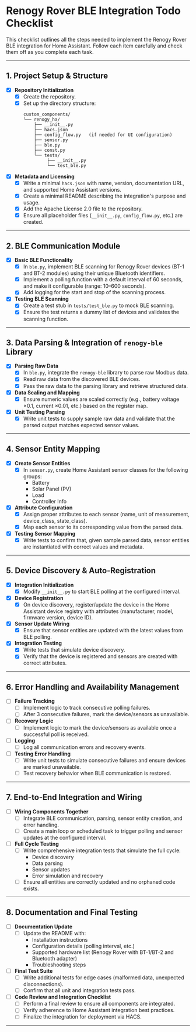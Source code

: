 # Renogy Rover BLE Integration Todo Checklist

This checklist outlines all the steps needed to implement the Renogy Rover BLE integration for Home Assistant. Follow each item carefully and check them off as you complete each task.

---

## 1. Project Setup & Structure
- [x] **Repository Initialization**
  - [x] Create the repository.
  - [x] Set up the directory structure:
    ```
    custom_components/
    └── renogy_ha/
        ├── __init__.py
        ├── hacs.json
        ├── config_flow.py   (if needed for UI configuration)
        ├── sensor.py
        ├── ble.py
        ├── const.py
        └── tests/
             ├── __init__.py
             └── test_ble.py
    ```
- [x] **Metadata and Licensing**
  - [x] Write a minimal `hacs.json` with name, version, documentation URL, and supported Home Assistant versions.
  - [x] Create a minimal README describing the integration's purpose and usage.
  - [x] Add the Apache License 2.0 file to the repository.
  - [X] Ensure all placeholder files (`__init__.py`, `config_flow.py`, etc.) are created.

---

## 2. BLE Communication Module
- [x] **Basic BLE Functionality**
  - [x] In `ble.py`, implement BLE scanning for Renogy Rover devices (BT-1 and BT-2 modules) using their unique Bluetooth identifiers.
  - [x] Implement a polling function with a default interval of 60 seconds, and make it configurable (range: 10–600 seconds).
  - [x] Add logging for the start and stop of the scanning process.
- [x] **Testing BLE Scanning**
  - [x] Create a test stub in `tests/test_ble.py` to mock BLE scanning.
  - [x] Ensure the test returns a dummy list of devices and validates the scanning function.

---

## 3. Data Parsing & Integration of `renogy-ble` Library
- [x] **Parsing Raw Data**
  - [x] In `ble.py`, integrate the `renogy-ble` library to parse raw Modbus data.
  - [x] Read raw data from the discovered BLE devices.
  - [x] Pass the raw data to the parsing library and retrieve structured data.
- [x] **Data Scaling and Mapping**
  - [x] Ensure numeric values are scaled correctly (e.g., battery voltage ×0.1, current ×0.01, etc.) based on the register map.
- [x] **Unit Testing Parsing**
  - [x] Write unit tests to supply sample raw data and validate that the parsed output matches expected sensor values.

---

## 4. Sensor Entity Mapping
- [x] **Create Sensor Entities**
  - [x] In `sensor.py`, create Home Assistant sensor classes for the following groups:
    - Battery
    - Solar Panel (PV)
    - Load
    - Controller Info
- [x] **Attribute Configuration**
  - [x] Assign proper attributes to each sensor (name, unit of measurement, device_class, state_class).
  - [x] Map each sensor to its corresponding value from the parsed data.
- [x] **Testing Sensor Mapping**
  - [x] Write tests to confirm that, given sample parsed data, sensor entities are instantiated with correct values and metadata.

---

## 5. Device Discovery & Auto-Registration
- [x] **Integration Initialization**
  - [x] Modify `__init__.py` to start BLE polling at the configured interval.
- [x] **Device Registration**
  - [x] On device discovery, register/update the device in the Home Assistant device registry with attributes (manufacturer, model, firmware version, device ID).
- [x] **Sensor Update Wiring**
  - [x] Ensure that sensor entities are updated with the latest values from BLE polling.
- [x] **Integration Testing**
  - [x] Write tests that simulate device discovery.
  - [x] Verify that the device is registered and sensors are created with correct attributes.

---

## 6. Error Handling and Availability Management
- [ ] **Failure Tracking**
  - [ ] Implement logic to track consecutive polling failures.
  - [ ] After 3 consecutive failures, mark the device/sensors as unavailable.
- [ ] **Recovery Logic**
  - [ ] Implement logic to mark the device/sensors as available once a successful poll is received.
- [ ] **Logging**
  - [ ] Log all communication errors and recovery events.
- [ ] **Testing Error Handling**
  - [ ] Write unit tests to simulate consecutive failures and ensure devices are marked unavailable.
  - [ ] Test recovery behavior when BLE communication is restored.

---

## 7. End-to-End Integration and Wiring
- [ ] **Wiring Components Together**
  - [ ] Integrate BLE communication, parsing, sensor entity creation, and error handling.
  - [ ] Create a main loop or scheduled task to trigger polling and sensor updates at the configured interval.
- [ ] **Full Cycle Testing**
  - [ ] Write comprehensive integration tests that simulate the full cycle:
    - Device discovery
    - Data parsing
    - Sensor updates
    - Error simulation and recovery
  - [ ] Ensure all entities are correctly updated and no orphaned code exists.

---

## 8. Documentation and Final Testing
- [ ] **Documentation Update**
  - [ ] Update the README with:
    - Installation instructions
    - Configuration details (polling interval, etc.)
    - Supported hardware list (Renogy Rover with BT-1/BT-2 and Bluetooth adapter)
    - Troubleshooting steps
- [ ] **Final Test Suite**
  - [ ] Write additional tests for edge cases (malformed data, unexpected disconnections).
  - [ ] Confirm that all unit and integration tests pass.
- [ ] **Code Review and Integration Checklist**
  - [ ] Perform a final review to ensure all components are integrated.
  - [ ] Verify adherence to Home Assistant integration best practices.
  - [ ] Finalize the integration for deployment via HACS.

---

